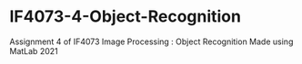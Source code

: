 # IF4073-4-Object-Recognition
Assignment 4 of IF4073 Image Processing : Object Recognition
Made using MatLab 2021
